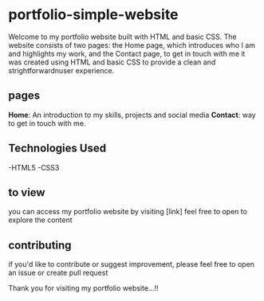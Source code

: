 # portfolio-simple-website
Welcome to my portfolio website built with HTML and basic CSS. The website consists of two pages: the Home page, which introduces who I am and highlights my work, and the Contact page, to get in touch with me it was created using HTML and basic CSS to provide a clean and strightforwardnuser experience.

## pages

 **Home**: An introduction to my skills, projects and social media 
 **Contact**: way to get in touch with me.

## Technologies Used 
  -HTML5
  -CSS3
## to view
 you can access my portfolio website by visiting [link] feel free to open to explore the content

 ## contributing
 if you'd like to contribute or suggest improvement, please feel free to open an issue or create pull request

  Thank you for visiting my portfolio website...!!
